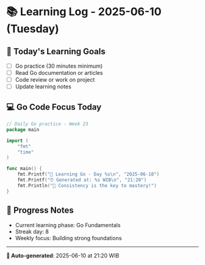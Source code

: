 # 📚 Learning Log - 2025-06-10 (Tuesday)

## 🎯 Today's Learning Goals
- [ ] Go practice (30 minutes minimum)
- [ ] Read Go documentation or articles
- [ ] Code review or work on project
- [ ] Update learning notes

## 💻 Go Code Focus Today
```go
// Daily Go practice - Week 23
package main

import (
    "fmt"
    "time"
)

func main() {
    fmt.Printf("🚀 Learning Go - Day %s\n", "2025-06-10")
    fmt.Printf("⏰ Generated at: %s WIB\n", "21:20")
    fmt.Println("💪 Consistency is the key to mastery!")
}
```

## 🌟 Progress Notes
- Current learning phase: Go Fundamentals
- Streak day: 8
- Weekly focus: Building strong foundations

---
**🤖 Auto-generated**: 2025-06-10 at 21:20 WIB
